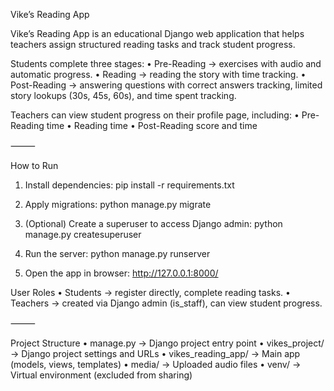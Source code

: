 Vike’s Reading App

Vike’s Reading App is an educational Django web application that helps teachers assign structured reading tasks and track student progress.

Students complete three stages:
	•	Pre-Reading → exercises with audio and automatic progress.
	•	Reading → reading the story with time tracking.
	•	Post-Reading → answering questions with correct answers tracking, limited story lookups (30s, 45s, 60s), and time spent tracking.

Teachers can view student progress on their profile page, including:
	•	Pre-Reading time
	•	Reading time
	•	Post-Reading score and time

⸻

How to Run
	
1.	Install dependencies:
        pip install -r requirements.txt

2.	Apply migrations:
        python manage.py migrate

3.	(Optional) Create a superuser to access Django admin:
        python manage.py createsuperuser

4.	Run the server:
        python manage.py runserver

5.	Open the app in browser:
        http://127.0.0.1:8000/


User Roles
	•	Students → register directly, complete reading tasks.
	•	Teachers → created via Django admin (is_staff), can view student progress.

⸻


Project Structure
	• manage.py → Django project entry point
	• vikes_project/ → Django project settings and URLs
	• vikes_reading_app/ → Main app (models, views, templates)
	• media/ → Uploaded audio files
	• venv/ → Virtual environment (excluded from sharing)

